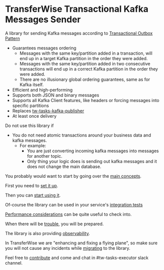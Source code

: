 # TransferWise Transactional Kafka Messages Sender

A library for sending Kafka messages according to [Transactional Outbox Pattern](https://microservices.io/patterns/data/transactional-outbox.html)

* Guarantees messages ordering
  * Messages with the same key/partition added in a transaction, will end up in a target Kafka partition in the order they were added.
  * Messages with the same key/partition added in two consecutive transactions will end up in a correct Kafka partition in the order they were added.
  * There are no illusionary global ordering guarantees, same as for Kafka itself.
* Efficient and high-performing
* Supports both JSON and binary messages
* Supports all Kafka Client features, like headers or forcing messages into specific partitions
* Replaces [tw-tasks-kafka-publisher](https://github.com/transferwise/tw-tasks-executor/tree/master/tw-tasks-kafka-publisher)
* At least once delivery

Do not use this library if
* You do not need atomic transactions around your business data and kafka messages.
  * For example:
    * You are just converting incoming kafka messages into messages for another topic.
    * Only thing your logic does is sending out kafka messages and it does not change the main database. 


You probably would want to start by going over the [main concepts](docs/concepts.md).

First you need to [set it up](docs/setup.md).

Then you can [start using it](docs/usage.md).

Of-course the library can be used in your service's [integration tests](docs/testing.md) 

[Performance considerations](docs/performance.md) can be quite useful to check into.

When there will be [trouble](docs/troubleshooting.md), you will be prepared.

The library is also providing [observability](docs/observability.md).

In TransferWise we are "enhancing and fixing a flying plane", so make sure you will not cause any incidents while 
[migrating](docs/migration.md) to the library.

Feel free to [contribute](docs/contributing.md) and come and chat in #tw-tasks-executor slack channel.

